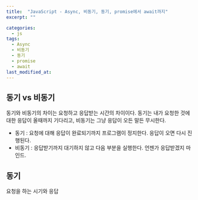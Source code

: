 ```yaml
---
title:  "JavaScript - Async, 비동기, 동기, promise에서 await까지"
excerpt: ""

categories:
  - js
tags:
  - Async
  - 비동기
  - 동기
  - promise
  - await
last_modified_at: 
---
```


## 동기 vs 비동기

동기와 비동기의 차이는 요청하고 응답받는 시간의 차이이다. 동기는 내가 요청한 것에 대한 응답이 올때까지 기다리고, 비동기는 그냥 응답이 오든 말든 무시한다.

* 동기 : 요청에 대해 응답이 완료되기까지 프로그램이 정지한다. 응답이 오면 다시 진행된다.
* 비동기 : 응답받기까지 대기하지 않고 다음 부분을 실행한다. 언젠가 응답받겠지 마인드.

## 동기

요청을 하는 시기와 응답

